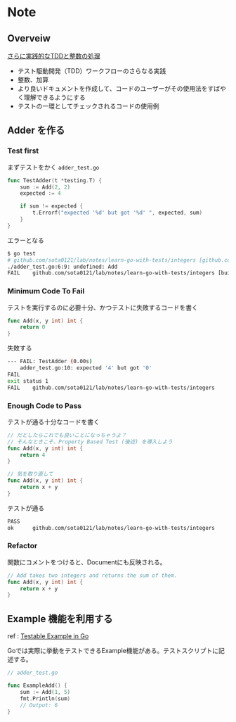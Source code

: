 # Note

## Overveiw

[さらに実践的なTDDと整数の処理](https://andmorefine.gitbook.io/learn-go-with-tests/go-fundamentals/integers)

- テスト駆動開発（TDD）ワークフローのさらなる実践
- 整数、加算
- より良いドキュメントを作成して、コードのユーザーがその使用法をすばやく理解できるようにする
- テストの一環としてチェックされるコードの使用例


## Adder を作る

### Test first

まずテストをかく `adder_test.go`

```go
func TestAdder(t *testing.T) {
	sum := Add(2, 2)
	expected := 4

	if sum != expected {
		t.Errorf("expected '%d' but got '%d' ", expected, sum)
	}
}
```

エラーとなる

```bash
$ go test
# github.com/sota0121/lab/notes/learn-go-with-tests/integers [github.com/sota0121/lab/notes/learn-go-with-tests/integers.test]
./adder_test.go:6:9: undefined: Add
FAIL    github.com/sota0121/lab/notes/learn-go-with-tests/integers [build failed]
```

### Minimum Code To Fail

テストを実行するのに必要十分、かつテストに失敗するコードを書く

```go
func Add(x, y int) int {
    return 0
}
```

失敗する

```bash
--- FAIL: TestAdder (0.00s)
    adder_test.go:10: expected '4' but got '0'
FAIL
exit status 1
FAIL    github.com/sota0121/lab/notes/learn-go-with-tests/integers      0.494s
```


### Enough Code to Pass

テストが通る十分なコードを書く

```go
// だとしたらこれでも良いことになっちゃうよ？
// そんなときこそ、Property Based Test (後述) を導入しよう
func Add(x, y int) int {
    return 4
}

// 気を取り直して
func Add(x, y int) int {
    return x + y
}
```

テストが通る

```bash
PASS
ok      github.com/sota0121/lab/notes/learn-go-with-tests/integers      0.495s
```

### Refactor

関数にコメントをつけると、Documentにも反映される。

```go
// Add takes two integers and returns the sum of them.
func Add(x, y int) int {
    return x + y
}
```

## Example 機能を利用する

ref : [Testable Example in Go](https://go.dev/blog/examples)

Goでは実際に挙動をテストできるExample機能がある。テストスクリプトに記述する。

```go
// adder_test.go

func ExampleAdd() {
    sum := Add(1, 5)
    fmt.Println(sum)
    // Output: 6
}
```


